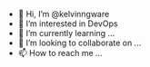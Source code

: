 - 👋 Hi, I’m @kelvinngware
- 👀 I’m interested in DevOps
- 🌱 I’m currently learning ...
- 💞️ I’m looking to collaborate on ...
- 📫 How to reach me ...

<!---
kelvinngware/kelvinngware is a ✨ special ✨ repository because its `README.md` (this file) appears on your GitHub profile.
You can click the Preview link to take a look at your changes.
--->
